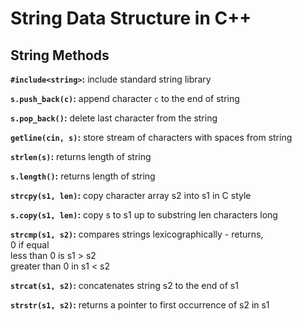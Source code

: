 # String Data Structure in C++
## String Methods

**```#include<string>```:** include standard string library

**```s.push_back(c)```:** append character ```c``` to the end of string

**```s.pop_back()```:** delete last character from the string

**```getline(cin, s)```:** store stream of characters with spaces from string

**```strlen(s)```:** returns length of string

**```s.length()```:** returns length of string

**```strcpy(s1, len)```:** copy character array s2 into s1 in C style

**```s.copy(s1, len)```:** copy s to s1 up to substring len characters long

**```strcmp(s1, s2)```:** compares strings lexicographically - returns,\
0 if equal\
                                                                        less than 0 is s1 > s2\
                                                                        greater than 0 in s1 < s2

**```strcat(s1, s2)```:** concatenates string s2 to the end of s1

**```strstr(s1, s2)```:** returns a pointer to first occurrence of s2 in s1
    
